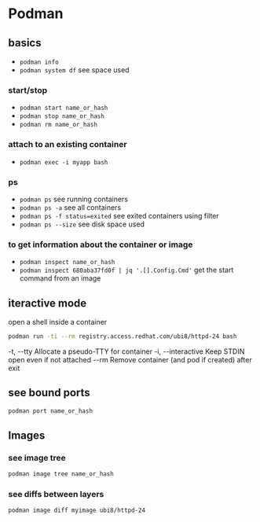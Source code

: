 # Podman

## basics
* `podman info`
* `podman system df` see space used

### start/stop
* `podman start name_or_hash`
* `podman stop name_or_hash`
* `podman rm name_or_hash`

### attach to an existing container
* `podman exec -i myapp bash`

### ps
* `podman ps` see running containers
* `podman ps -a` see all containers
* `podman ps -f status=exited` see exited containers using filter
* `podman ps --size` see disk space used

### to get information about the container or image
* `podman inspect name_or_hash`
* `podman inspect 680aba37fd0f | jq '.[].Config.Cmd'` get the start command from an image


## iteractive mode

open a shell inside a container

```sh
podman run -ti --rm registry.access.redhat.com/ubi8/httpd-24 bash

```
-t, --tty           Allocate a pseudo-TTY for container
-i, --interactive   Keep STDIN open even if not attached
--rm                Remove container (and pod if created) after exit


## see bound ports

```sh
podman port name_or_hash
```

## Images

### see image tree
```sh
podman image tree name_or_hash
```

### see diffs between layers
```sh
podman image diff myimage ubi8/httpd-24
```

